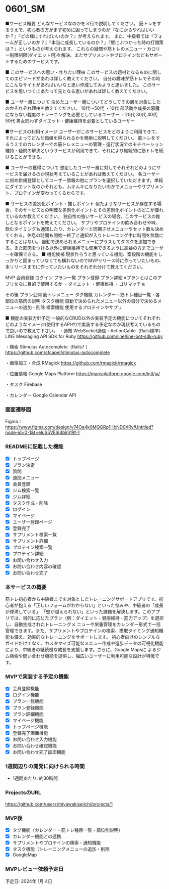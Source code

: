 # 0601_SM
■サービス概要
どんなサービスなのかを３行で説明してください。
  筋トレをするうえで、初心者の方がまず初めに困ってしまうのが『なにからやればいいか？』『どの様にすればいいのか？』が考えられます。
  また、中級者では『フォームが正しいのか？』『本当に成長しているのか？』『壁にぶつかった時の打開策は？』というものが考えられます。
  これらの疑問や筋トレのメニュー・カロリー制限制限(ダイエット用)を解決、またサプリメントやプロテインなどもサポートするためのサービスです。

■ このサービスへの思い・作りたい理由
このサービスの題材となるものに関してのエピソードがあれば詳しく教えてください。
  自分の趣味が筋トレでその時にこんなサイトがあればいいなと思い作成してみようと思いました。
このサービスを思いつくにあたって元となる思いがあれば詳しく教えてください。

■ ユーザー層について
決めたユーザー層についてどうしてその層を対象にしたのかそれぞれ理由を教えてください。
  10代〜50代
  ・10代 部活動や成長の邪魔にならない程度のトレーニングを必要としているユーザー
  ・20代 30代 40代 50代 男女問わずダイエット・健康維持を必要としているユーザー

■サービスの利用イメージ
ユーザーがこのサービスをどのように利用できて、それによってどんな価値を得られるかを簡単に説明してください。
  筋トレをするうえでのカレンダーでの筋トレメニューの管理・進行状況でのモチベーション維持・疑問の解決というサービスが利用できて、それにより継続的に筋トレを続けることができる。

■ ユーザーの獲得について
想定したユーザー層に対してそれぞれどのようにサービスを届けるのか現状考えていることがあれば教えてください。
  各ユーザーに初め新規登録としてユーザー情報の他にプランを選択していただきます。単純にダイエットなのかそれとも、ムキムキになりたいのかでメニューやサプリメント、プロテインが変わってくるからです。

■ サービスの差別化ポイント・推しポイント
似たようなサービスが存在する場合、そのサービスとの明確な差別化ポイントとその差別化ポイントのどこが優れているのか教えてください。
独自性の強いサービスの場合、このサービスの推しとなるポイントを教えてください。
  サプリやプロテインの飲み合わせや味、飲むタイミングも通知したり、カレンダーと同期させメニューやセット数も決めてくれる。休息の時間も開始〜終了と通知が入りトレーニング中に時間を無駄にすることはない。
  自動で決められるメニューにプラスしてタスクを追加できる。また筋肉をつける以外に健康維持でも使用できるように高齢の方までユーザーを確保できる。
■ 機能候補
現状作ろうと思っている機能、案段階の機能をしっかりと固まっていなくても構わないのでMVPリリース時に作っていたいもの、本リリースまでに作っていたいものをそれぞれ分けて教えてください。

   MVP
    会員登録
    ログイン
    プラン一覧
    プラン登録
    プラン詳細 ※プランとはこのアプリをなに目的で使用するか
              ・ダイエット
              ・健康維持
              ・ゴリマッチョ
    
   その後
    プラン公開  筋トレメニュー
    タグ機能  カレンダー・筋トレ種目一覧・各部位の筋肉の説明
    タスク機能  自動で決められたメニュー以外の自分で決めるメニューの追加・削除
    検索機能  使用するプロテインやサプリ


■ 機能の実装方針予定
一般的なCRUD以外の実装予定の機能についてそれぞれどのようなイメージ(使用するAPIや)で実装する予定なのか現状考えているもので良いので教えて下さい。
・通知
  WebSocket通信・ActionCable（Rails標準）LINE Messaging API SDK for Ruby
    https://github.com/line/line-bot-sdk-ruby

・検索
  Stimulus Autocomplete（Rails7 ）
    https://github.com/afcapel/stimulus-autocomplete

・画像加工・合成
  RMagick
    https://github.com/rmagick/rmagick

・位置情報
  Google Maps Platform
    https://mapsplatform.google.com/intl/ja/

・タスク
  Firebase

・カレンダー
  Google Calendar API

### 画面遷移図
Figma：https://www.figma.com/design/v74Oa4k0MQGRp1HbND0XRv/Untitled?node-id=0-1&t=eIuS5VEl64blnYRf-1

### READMEに記載した機能
- [x] トップページ
- [x] プラン決定
- [x] 質問
- [x] 週間メニュー
- [x] 会員登録
- [x] ジム検索一覧
- [x] ジム詳細
- [x] タスク作成・削除
- [x] ログイン
- [x] マイページ
- [x] ユーザー登録ページ
- [x] 登録完了
- [x] サプリメント検索一覧
- [x] サプリメント詳細
- [x] プロテイン検索一覧
- [x] プロテイン詳細
- [x] お問い合わせ入力
- [x] お問い合わせ内容の確認
- [x] お問い合わせ完了

### 本サービスの概要
筋トレ初心者から中級者までを対象としたトレーニングサポートアプリです。初心者が抱える「正しいフォームがわからない」といった悩みや、中級者の「成長が停滞している」
「壁が越えられない」といった課題を解決します。このアプリでは、目的に応じたプラン（例：ダイエット・健康維持・筋力アップ）を選択し、自動生成されたトレーニングメ
ニューや栄養管理をカレンダー形式で一括管理できます。また、サプリメントやプロテインの検索、摂取タイミング通知機能も備え、効率的なトレーニングをサポートします。
初心者向けのシンプルなガイドだけでなく、カスタマイズ可能なメニュー作成や進歩データの可視化機能により、中級者の継続機な成長を支援します。さらに、Google Mapsに
よるジム検索や問い合わせ機能を提供し、幅広いユーザーに利用可能な設計が特徴です。

### MVPで実装する予定の機能
- [x] 会員登録機能
- [x] ログイン機能
- [x] プラン一覧機能
- [x] プラン登録機能
- [x] プラン詳細機能
- [x] マイページ機能
- [x] トップページ機能
- [x] 登録完了画面機能
- [x] お問い合わせ入力機能
- [x] お問い合わせ確認機能
- [x] お問い合わせ完了画面機能

### 1週間辺りの開発に向けられる時間
- 1週間あたり: 約30時間

### ProjectsのURL
https://github.com/users/miyawakiseiichi/projects/1

### MVP後
- [x] タグ機能（カレンダー・筋トレ種目一覧・部位別説明）
- [x] カレンダー機能との連携
- [x] サプリメントやプロテインの検索・通知機能
- [x] タスク機能（トレーニングメニューの追加・削除
- [x] GoogleMap

### MVPレビュー依頼予定日
予定日: 2024年 1月 4日